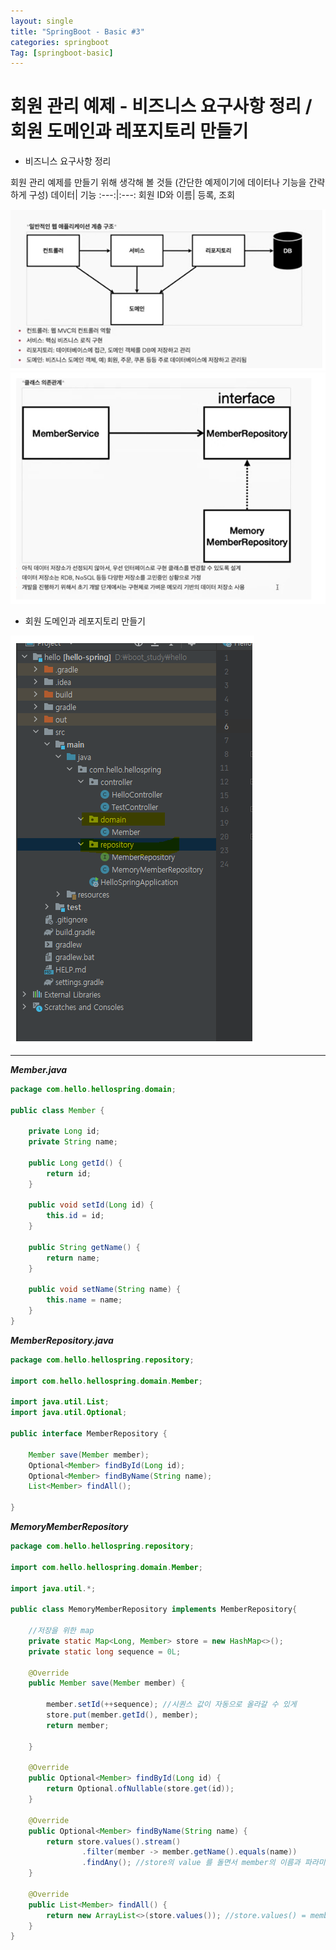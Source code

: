 ```yaml
---
layout: single
title: "SpringBoot - Basic #3"
categories: springboot
Tag: [springboot-basic]
---
```


# 회원 관리 예제 - 비즈니스 요구사항 정리 / 회원 도메인과 레포지토리 만들기

* 비즈니스 요구사항 정리

회원 관리 예제를 만들기 위해 생각해 볼 것들
(간단한 예제이기에 데이터나 기능을 간략하게 구성)
데이터| 기능
:---:|:---:
회원 ID와 이름| 등록, 조회

![계층 구조 이미지](/assets/images/2022-10-17-15-22-56.png)
![클래스 의존 관계도](../assets/images/2022-10-17-15-23-20.png)


* 회원 도메인과 레포지토리 만들기

![프로젝트 구조](/assets/images/2022-10-17-15-25-19.png)

<hr>

_**Member.java**_
```java
package com.hello.hellospring.domain;

public class Member {

    private Long id;
    private String name;

    public Long getId() {
        return id;
    }

    public void setId(Long id) {
        this.id = id;
    }

    public String getName() {
        return name;
    }

    public void setName(String name) {
        this.name = name;
    }
}
```
_**MemberRepository.java**_
```java
package com.hello.hellospring.repository;

import com.hello.hellospring.domain.Member;

import java.util.List;
import java.util.Optional;

public interface MemberRepository {

    Member save(Member member);
    Optional<Member> findById(Long id);
    Optional<Member> findByName(String name);
    List<Member> findAll();

}
```
**_MemoryMemberRepository_**
```java
package com.hello.hellospring.repository;

import com.hello.hellospring.domain.Member;

import java.util.*;

public class MemoryMemberRepository implements MemberRepository{

    //저장을 위한 map
    private static Map<Long, Member> store = new HashMap<>();
    private static long sequence = 0L;

    @Override
    public Member save(Member member) {

        member.setId(++sequence); //시퀀스 값이 자동으로 올라갈 수 있게
        store.put(member.getId(), member);
        return member;

    }

    @Override
    public Optional<Member> findById(Long id) {
        return Optional.ofNullable(store.get(id));
    }

    @Override
    public Optional<Member> findByName(String name) {
        return store.values().stream()
                .filter(member -> member.getName().equals(name))
                .findAny(); //store의 value 를 돌면서 member의 이름과 파라미터의 이름이 같으면 다 보여주는 명령어
    }

    @Override
    public List<Member> findAll() {
        return new ArrayList<>(store.values()); //store.values() = member
    }
}
```